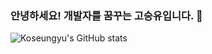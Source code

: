### 안녕하세요! 개발자를 꿈꾸는 고승유입니다. 👋


![Koseungyu's GitHub stats](https://github-readme-stats.vercel.app/api?username=anuraghazra&show_icons=true&theme=radical)


<!--
**Koseungyu/Koseungyu** is a ✨ _special_ ✨ repository because its `README.md` (this file) appears on your GitHub profile.

Here are some ideas to get you started:

- 🔭 I’m currently working on ...
- 🌱 I’m currently learning ...
- 👯 I’m looking to collaborate on ...
- 🤔 I’m looking for help with ...
- 💬 Ask me about ...
- 📫 How to reach me: ...
- 😄 Pronouns: ...
- ⚡ Fun fact: ...
-->
